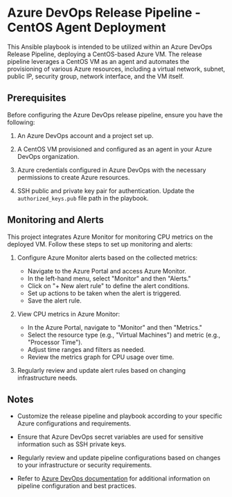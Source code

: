 # Azure DevOps Release Pipeline - CentOS Agent Deployment

This Ansible playbook is intended to be utilized within an Azure DevOps Release Pipeline, deploying a CentOS-based Azure VM. The release pipeline leverages a CentOS VM as an agent and automates the provisioning of various Azure resources, including a virtual network, subnet, public IP, security group, network interface, and the VM itself.

## Prerequisites

Before configuring the Azure DevOps release pipeline, ensure you have the following:

1. An Azure DevOps account and a project set up.

2. A CentOS VM provisioned and configured as an agent in your Azure DevOps organization.

3. Azure credentials configured in Azure DevOps with the necessary permissions to create Azure resources.

4. SSH public and private key pair for authentication. Update the `authorized_keys.pub` file path in the playbook.

## Monitoring and Alerts

This project integrates Azure Monitor for monitoring CPU metrics on the deployed VM. Follow these steps to set up monitoring and alerts:

1. Configure Azure Monitor alerts based on the collected metrics:
   - Navigate to the Azure Portal and access Azure Monitor.
   - In the left-hand menu, select "Monitor" and then "Alerts."
   - Click on "+ New alert rule" to define the alert conditions.
   - Set up actions to be taken when the alert is triggered.
   - Save the alert rule.

2. View CPU metrics in Azure Monitor:
   - In the Azure Portal, navigate to "Monitor" and then "Metrics."
   - Select the resource type (e.g., "Virtual Machines") and metric (e.g., "Processor Time").
   - Adjust time ranges and filters as needed.
   - Review the metrics graph for CPU usage over time.

3. Regularly review and update alert rules based on changing infrastructure needs.


## Notes

- Customize the release pipeline and playbook according to your specific Azure configurations and requirements.

- Ensure that Azure DevOps secret variables are used for sensitive information such as SSH private keys.

- Regularly review and update pipeline configurations based on changes to your infrastructure or security requirements.

- Refer to [Azure DevOps documentation](https://docs.microsoft.com/en-us/azure/devops/pipelines/) for additional information on pipeline configuration and best practices.
